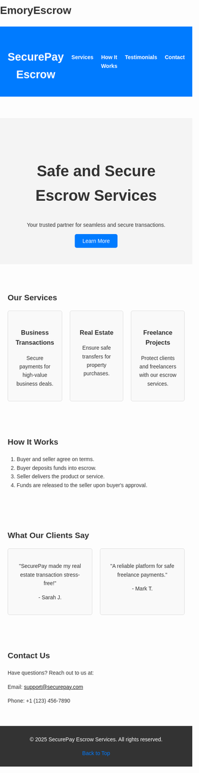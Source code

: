 # EmoryEscrow
<!DOCTYPE html>
<html lang="en">
<head>
  <meta charset="UTF-8">
  <meta name="viewport" content="width=device-width, initial-scale=1.0">
  <title>SecurePay Escrow Services</title>
  <style>
    body {
      font-family: Arial, sans-serif;
      margin: 0;
      padding: 0;
      color: #333;
      line-height: 1.6;
    }
    header {
      background: #007BFF;
      color: #fff;
      padding: 1rem 0;
    }
    header .container {
      display: flex;
      justify-content: space-between;
      align-items: center;
      max-width: 1200px;
      margin: 0 auto;
      padding: 0 20px;
    }
    header h1 {
      font-size: 1.8rem;
    }
    nav ul {
      list-style: none;
      margin: 0;
      padding: 0;
      display: flex;
    }
    nav ul li {
      margin-left: 20px;
    }
    nav ul li a {
      color: #fff;
      text-decoration: none;
      font-weight: bold;
    }
    .hero {
      background: #f4f4f4;
      text-align: center;
      padding: 50px 20px;
    }
    .hero h2 {
      font-size: 2.5rem;
    }
    .hero p {
      margin: 20px 0;
    }
    .btn {
      background: #007BFF;
      color: #fff;
      padding: 10px 20px;
      text-decoration: none;
      border-radius: 5px;
    }
    .btn:hover {
      background: #0056b3;
    }
    section {
      padding: 20px;
      max-width: 1200px;
      margin: 20px auto;
    }
    .services, .testimonials {
      display: flex;
      gap: 20px;
      flex-wrap: wrap;
    }
    .services div, .testimonials div {
      flex: 1;
      padding: 20px;
      background: #f9f9f9;
      border: 1px solid #ddd;
      border-radius: 5px;
      text-align: center;
    }
    footer {
      background: #333;
      color: #fff;
      text-align: center;
      padding: 10px 0;
    }
    footer a {
      color: #007BFF;
      text-decoration: none;
    }
  </style>
</head>
<body>
  <header>
    <div class="container">
      <h1>SecurePay Escrow</h1>
      <nav>
        <ul>
          <li><a href="#services">Services</a></li>
          <li><a href="#how-it-works">How It Works</a></li>
          <li><a href="#testimonials">Testimonials</a></li>
          <li><a href="#contact">Contact</a></li>
        </ul>
      </nav>
    </div>
  </header>

  <section class="hero">
    <h2>Safe and Secure Escrow Services</h2>
    <p>Your trusted partner for seamless and secure transactions.</p>
    <a href="#services" class="btn">Learn More</a>
  </section>

  <section id="services">
    <h2>Our Services</h2>
    <div class="services">
      <div>
        <h3>Business Transactions</h3>
        <p>Secure payments for high-value business deals.</p>
      </div>
      <div>
        <h3>Real Estate</h3>
        <p>Ensure safe transfers for property purchases.</p>
      </div>
      <div>
        <h3>Freelance Projects</h3>
        <p>Protect clients and freelancers with our escrow services.</p>
      </div>
    </div>
  </section>

  <section id="how-it-works">
    <h2>How It Works</h2>
    <ol>
      <li>Buyer and seller agree on terms.</li>
      <li>Buyer deposits funds into escrow.</li>
      <li>Seller delivers the product or service.</li>
      <li>Funds are released to the seller upon buyer's approval.</li>
    </ol>
  </section>

  <section id="testimonials">
    <h2>What Our Clients Say</h2>
    <div class="testimonials">
      <div>
        <p>"SecurePay made my real estate transaction stress-free!"</p>
        <p>- Sarah J.</p>
      </div>
      <div>
        <p>"A reliable platform for safe freelance payments."</p>
        <p>- Mark T.</p>
      </div>
    </div>
  </section>

  <section id="contact">
    <h2>Contact Us</h2>
    <p>Have questions? Reach out to us at:</p>
    <p>Email: <a href="mailto:support@securepay.com">support@securepay.com</a></p>
    <p>Phone: +1 (123) 456-7890</p>
  </section>

  <footer>
    <p>&copy; 2025 SecurePay Escrow Services. All rights reserved.</p>
    <p><a href="#top">Back to Top</a></p>
  </footer>
</body>
</html>